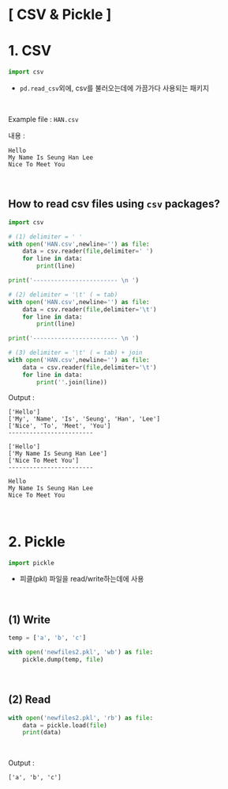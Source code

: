 # [ CSV & Pickle ]

# 1. CSV

```python
import csv
```

- `pd.read_csv`외에, csv를 불러오는데에 가끔가다 사용되는 패키지

<br>

Example file : `HAN.csv`

내용 :

```
Hello
My Name Is Seung Han Lee
Nice To Meet You
```

<br>

## How to read csv files using `csv` packages?

```python
import csv

# (1) delimiter = ' ' 
with open('HAN.csv',newline='') as file:
    data = csv.reader(file,delimiter=' ')
    for line in data:
        print(line)

print('------------------------ \n ') 

# (2) delimiter = '\t' ( = tab)
with open('HAN.csv',newline='') as file:
    data = csv.reader(file,delimiter='\t')
    for line in data:
        print(line)

print('------------------------ \n ') 

# (3) delimiter = '\t' ( = tab) + join
with open('HAN.csv',newline='') as file:
    data = csv.reader(file,delimiter='\t')
    for line in data:
        print(''.join(line))
```

Output :

```
['Hello']
['My', 'Name', 'Is', 'Seung', 'Han', 'Lee']
['Nice', 'To', 'Meet', 'You']
------------------------

['Hello']
['My Name Is Seung Han Lee']
['Nice To Meet You']
------------------------

Hello
My Name Is Seung Han Lee
Nice To Meet You
```

<br>

# 2. Pickle	

```python
import pickle
```

- 피클(pkl) 파일을 read/write하는데에 사용

<br>

## (1) Write

```python
temp = ['a', 'b', 'c']

with open('newfiles2.pkl', 'wb') as file:
    pickle.dump(temp, file)
```

<br>

## (2) Read

```python
with open('newfiles2.pkl', 'rb') as file:
    data = pickle.load(file)
    print(data)
```

<br>

Output :

```
['a', 'b', 'c']
```



